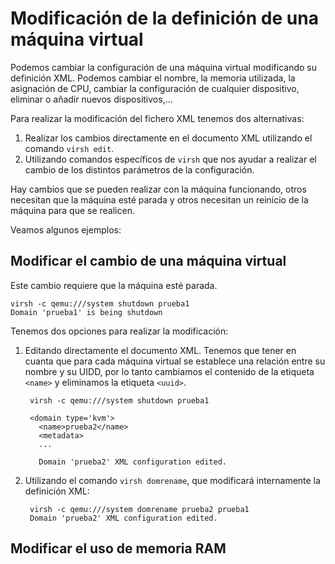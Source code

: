 # Modificación de la definición de una máquina virtual

Podemos cambiar la configuración de una máquina virtual modificando su definición XML. Podemos cambiar el nombre, la memoria utilizada, la asignación de CPU, cambiar la configuración de cualquier dispositivo, eliminar o añadir nuevos dispositivos,...

Para realizar la modificación del fichero XML tenemos dos alternativas:

1. Realizar los cambios directamente en el documento XML utilizando el comando `virsh edit`.
2. Utilizando comandos específicos de `virsh` que nos ayudar a realizar el cambio de los distintos parámetros de la configuración.

Hay cambios que se pueden realizar con la máquina funcionando, otros necesitan que la máquina esté parada y otros necesitan un reinicio de la máquina para que se realicen.

Veamos algunos ejemplos:

## Modificar el cambio de una máquina virtual

Este cambio requiere que la máquina esté parada.

```
virsh -c qemu:///system shutdown prueba1
Domain 'prueba1' is being shutdown
```

Tenemos dos opciones para realizar la modificación:

1. Editando directamente el documento XML. Tenemos que tener en cuanta que para cada máquina virtual se establece una relación entre su nombre y su UIDD, por lo tanto cambiamos el contenido de la etiqueta `<name>` y eliminamos la etiqueta `<uuid>`.

		virsh -c qemu:///system shutdown prueba1
		
		<domain type='kvm'>
		  <name>prueba2</name>
		  <metadata>
		  ...

		  Domain 'prueba2' XML configuration edited.
		
2. Utilizando el comando `virsh domrename`, que modificará internamente la definición XML:

		virsh -c qemu:///system domrename prueba2 prueba1
		Domain 'prueba2' XML configuration edited.

## Modificar el uso de memoria RAM


